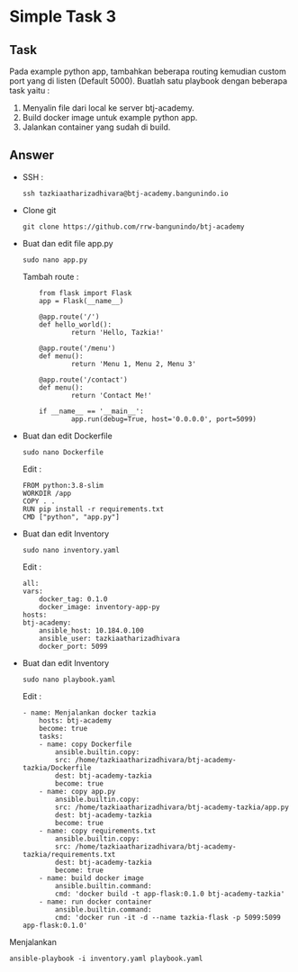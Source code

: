# Simple Task 3

## Task

Pada example python app, tambahkan beberapa routing kemudian custom port yang di listen (Default 5000).
Buatlah satu playbook dengan beberapa task yaitu :
1. Menyalin file dari local ke server btj-academy.
2. Build docker image untuk example python app.
3. Jalankan container yang sudah di build.

## Answer

- SSH :
    ```
    ssh tazkiaatharizadhivara@btj-academy.bangunindo.io
    ```

- Clone git
    ```
    git clone https://github.com/rrw-bangunindo/btj-academy
    ```

- Buat dan edit file app.py
    ```
    sudo nano app.py
    ```

    Tambah route :
    ```
        from flask import Flask
        app = Flask(__name__)

        @app.route('/')
        def hello_world():
                return 'Hello, Tazkia!'

        @app.route('/menu')
        def menu():
                return 'Menu 1, Menu 2, Menu 3'

        @app.route('/contact')
        def menu():
                return 'Contact Me!'

        if __name__ == '__main__':
                app.run(debug=True, host='0.0.0.0', port=5099)
    ```

- Buat dan edit Dockerfile
    ```
    sudo nano Dockerfile
    ```

    Edit :
    ```
    FROM python:3.8-slim
    WORKDIR /app
    COPY . .
    RUN pip install -r requirements.txt
    CMD ["python", "app.py"]
    ```

- Buat dan edit Inventory
    ```
    sudo nano inventory.yaml
    ```

    Edit :
    ```
    all:
    vars:
        docker_tag: 0.1.0
        docker_image: inventory-app-py
    hosts:
    btj-academy:
        ansible_host: 10.184.0.100
        ansible_user: tazkiaatharizadhivara
        docker_port: 5099
    ```


- Buat dan edit Inventory
    ```
    sudo nano playbook.yaml
    ```

    Edit :
    ```
    - name: Menjalankan docker tazkia
        hosts: btj-academy
        become: true
        tasks:
        - name: copy Dockerfile
            ansible.builtin.copy:
            src: /home/tazkiaatharizadhivara/btj-academy-tazkia/Dockerfile
            dest: btj-academy-tazkia
            become: true
        - name: copy app.py
            ansible.builtin.copy:
            src: /home/tazkiaatharizadhivara/btj-academy-tazkia/app.py
            dest: btj-academy-tazkia
            become: true
        - name: copy requirements.txt
            ansible.builtin.copy:
            src: /home/tazkiaatharizadhivara/btj-academy-tazkia/requirements.txt
            dest: btj-academy-tazkia
            become: true
        - name: build docker image
            ansible.builtin.command:
            cmd: 'docker build -t app-flask:0.1.0 btj-academy-tazkia'
        - name: run docker container
            ansible.builtin.command:
            cmd: 'docker run -it -d --name tazkia-flask -p 5099:5099 app-flask:0.1.0'
    ```


Menjalankan

```
ansible-playbook -i inventory.yaml playbook.yaml
```